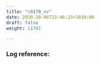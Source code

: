 ```yaml
---
title: "c0170_vv"
date: 2020-10-06T23:46:23+1010:00
draft: false
weight: 11701

---
```


### Log reference: <no value>

```

